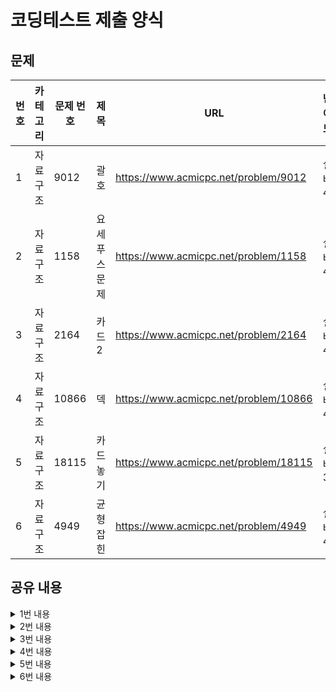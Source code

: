 # 코딩테스트 제출 양식

## 문제

|번호|카테고리|문제 번호|제목|URL|난이도|
|---|---|---|---|---|---|
|1|자료구조|9012|괄호|https://www.acmicpc.net/problem/9012|실버4|
|2|자료구조|1158|요세푸스 문제|https://www.acmicpc.net/problem/1158|실버4|
|3|자료구조|2164|카드2|https://www.acmicpc.net/problem/2164|실버4|
|4|자료구조|10866|덱|https://www.acmicpc.net/problem/10866|실버4|
|5|자료구조|18115|카드 놓기|https://www.acmicpc.net/problem/18115|실버3|
|6|자료구조|4949|균형잡힌 |https://www.acmicpc.net/problem/4949|실버4|

## 공유 내용
  
<details>
<summary>1번 내용</summary>
<div markdown="1">

  ```python
  #코드 공유
  import sys

def input():
   return sys.stdin.readline().rstrip()

n = int(input())


for i in range(n):
    stack = []
    target = input()
    try:
        for t in target:
            if t == '(':
                stack.append(t)
            else:
                op = stack.pop()
                if op != '(':
                    print('NO')
        if stack: # 스택에 요소가 남아있으면 NO
            print('NO')
        else:
            print('YES')
            
    except: # 처음 문자로 열린 괄호가 나오면 에러
        print('NO')


  ```
* 관련 내용 링크(블로그 등)

  * 참고 사항 없음

</div>
</details>


<details>
<summary>2번 내용</summary>
<div markdown="1">

  ```python
  #코드 공유
  import sys
from collections import deque

def input():
   return sys.stdin.readline().rstrip()

nk = input().split(' ')
n = int(nk[0])
k = int(nk[1])

p = deque()
for i in range(1, n+1):
    p.append(i)
    
print('<', end = '')    
for i in range(n):
    for j in range(k-1):
        p.append(p.popleft()) # k번째 전 사람들은 뒤로 배치
    removed_p = p.popleft() # k번째 사람 제거
    
    if p: # 제거될 사람이 남아있다면
        print(removed_p, end = ', ')
    else:
        print(str(removed_p) + '>')


  ```
* 관련 내용 링크(블로그 등)

  * 참고 사항 없음

</div>
</details>

<details>
<summary>3번 내용</summary>
<div markdown="1">

  ```python
  # 코드 공유
  # stack으로 해결하려고 하니 결과는 시간초과였다. 그래서 que를 이용했다!
  import sys
from collections import deque

def input():
   return sys.stdin.readline().rstrip()

n = int(input())

que =  deque()
for i in range(1, n+1):
    que.append(i)

while(len(que) != 1): # 카드가 한 장 남을 때까지 반복
    que.popleft() # 제일 위에 있는 카드 버림
    target = que.popleft() 
    que.append(target) # 제일 위에 있는 카드를 가장 아래로 보냄

    
print(que[0]) # 마지막에 남은 카드 출력



  ```
* 관련 내용 링크(블로그 등)

  * 참고 사항 없음

</div>
</details>


<details>
<summary>4번 내용</summary>
<div markdown="1">

  ```python
  #코드 공유
  import sys
from collections import deque

def input():
   return sys.stdin.readline().rstrip()

n = int(input())

deque = deque()
for i in range(n):
    command_x = input().split(' ')
    command = command_x[0]
    
    try:
        if command == 'push_front': # 정수를 맨 앞에 넣음
            deque.appendleft(command_x[1])
        elif command == 'push_back': # 정수를 맨 뒤에 넣음
            deque.append(command_x[1])
        elif command == 'pop_front': # 맨 앞 정수를 제거하고 print
            print(deque.popleft())
        elif command == 'pop_back': # 맨 뒤 정수를 제거하고 print
            print(deque.pop())
        elif command == 'size': # 정수 개수 출력
            print(len(deque))
        elif command == 'empty': # 비어있으면 1, 아니면 0 print
            if deque:
                print(0)
            else:
                print(1)
        elif command == 'front': # 맨 앞 정수 print
            print(deque[0])
        elif command == 'back': # 맨 뒤 정수 print
            print(deque[-1])
    except:
        print(-1)


  ```
* 관련 내용 링크(블로그 등)

  * deque : pop/append, popleft/appendleft

</div>
</details>


<details>
<summary>5번 내용</summary>
<div markdown="1">

  ```python
  #코드 공유
  import sys
from collections import deque

def input():
   return sys.stdin.readline().rstrip()

que = deque()
n = int(input())
    
teq = input().split(' ') 
teq.reverse() # 기술을 사용한 순서 거꾸로!

i = 1 # i번 카드
for t in teq:
    if t == '1': # 맨 마지막에 카드 추가
        que.append(i)
    elif t == '2': # 뒤에서 두 번째에 카드 추가
        que.insert(-1, i) 
    elif t == '3': # 맨 앞에 카드 추가
        que.appendleft(i)
    i += 1
            
for i in range(n):
    print(que.pop(), end = " ")


  ```
* 관련 내용 링크(블로그 등)

  * list.reverse() : 리스트 거꾸로 뒤집기
  * list.insert(-1, '요소') : 뒤에서 '2' 번째에 '요소' 추가

</div>
</details>


<details>
<summary>6번 내용</summary>
<div markdown="1">

  ```python
  #코드 공유
  ## 주석 필수


  ```
* 관련 내용 링크(블로그 등)

  *

</div>
</details>
